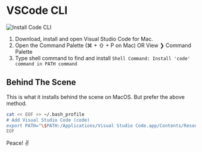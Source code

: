 # VSCode CLI

![Install Code CLI](https://ahmda.ws/2LVbpgl)

1. Download, install and open Visual Studio Code for Mac.
2. Open the Command Palette (⌘ + ⇧ + P on Mac) OR View ❯ Command Palette
3. Type shell command to find and install `Shell Command: Install 'code' command in PATH command`

## Behind The Scene

This is what it installs behind the scene on MacOS. But prefer the above method.

```sh
cat << EOF >> ~/.bash_profile
# Add Visual Studio Code (code)
export PATH="\$PATH:/Applications/Visual Studio Code.app/Contents/Resources/app/bin"
EOF
```

Peace! ✌️
